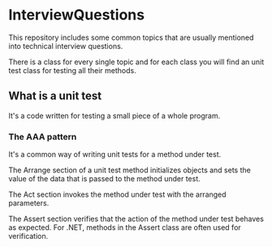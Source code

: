 # InterviewQuestions

This repository includes some common topics that are usually mentioned into technical interview questions.

There is a class for every single topic and for each class you will find an unit test class for testing all their methods.

## What is a unit test
It's a code written for testing a small piece of a whole program.

### The AAA pattern
It's a common way of writing unit tests for a method under test.

The Arrange section of a unit test method initializes objects and sets the value of the data that is passed to the method under test.

The Act section invokes the method under test with the arranged parameters.

The Assert section verifies that the action of the method under test behaves as expected. For .NET, methods in the Assert class are often used for verification.

